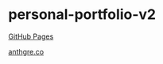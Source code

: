 # personal-portfolio-v2

[GitHub Pages](https://anthfgreco.github.io/personal-portfolio-v2/)

[anthgre.co](https://anthgre.co)